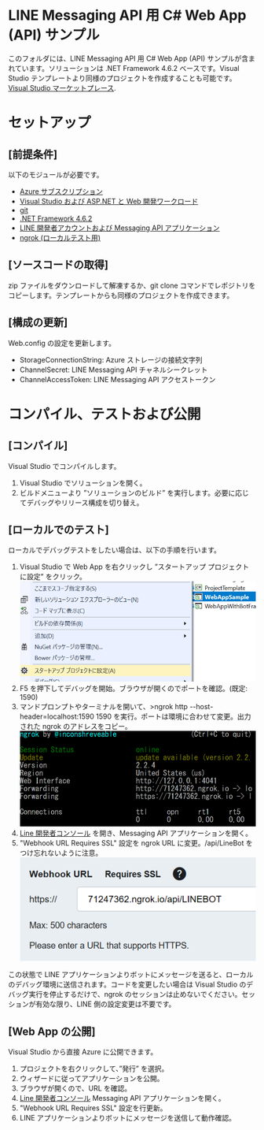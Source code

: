 # LINE Messaging API 用 C# Web App (API) サンプル

このフォルダには、LINE Messaging API 用 C# Web App (API) サンプルが含まれています。ソリューションは .NET Framework 4.6.2 ベースです。Visual Studio テンプレートより同様のプロジェクトを作成することも可能です。[Visual Studio マーケットプレース](https://marketplace.visualstudio.com/items?itemName=pierre3.LINEBotCSharpTemplate).

# セットアップ
## [前提条件]
以下のモジュールが必要です。

- [Azure サブスクリプション](https://azure.microsoft.com)
- [Visual Studio および ASP.NET と Web 開発ワークロード](https://www.visualstudio.com/vs/)
- [git](https://git-scm.com/downloads)
- [.NET Framework 4.6.2](https://www.microsoft.com/net/download/visual-studio-sdks)
- [LINE 開発者アカウントおよび Messaging API アプリケーション](https://developers.line.me/en/)
- [ngrok (ローカルテスト用)](https://ngrok.com/)

## [ソースコードの取得]
zip ファイルをダウンロードして解凍するか、git clone コマンドでレポジトリをコピーします。テンプレートからも同様のプロジェクトを作成できます。

## [構成の更新]
Web.config の設定を更新します。

 - StorageConnectionString: Azure ストレージの接続文字列
 - ChannelSecret: LINE Messaging API チャネルシークレット
 - ChannelAccessToken: LINE Messaging API アクセストークン

# コンパイル、テストおよび公開
## [コンパイル]
Visual Studio でコンパイルします。
1. Visual Studio でソリューションを開く。
1. ビルドメニューより ”ソリューションのビルド” を実行します。必要に応じてデバッグやリリース構成を切り替え。

## [ローカルでのテスト]
ローカルでデバッグテストをしたい場合は、以下の手順を行います。
1. Visual Studio で Web App を右クリックし ”スタートアップ プロジェクトに設定” をクリック。
![SetWebAppStartUpProject_JA.PNG](../ImagesForREADME/SetWebAppStartUpProject_JA.PNG)
1. F5 を押下してデバッグを開始。ブラウザが開くのでポートを確認。(既定: 1590)
1. マンドプロンプトやターミナルを開いて、>ngrok http --host-header=localhost:1590 1590 を実行。ポートは環境に合わせて変更。出力された ngrok のアドレスをコピー。<br/>
![ngrok.PNG](../ImagesForREADME/ngrok.PNG)
1. [Line 開発者コンソール](https://developers.line.me/console/) を開き、Messaging API アプリケーションを開く。
1. "Webhook URL Requires SSL" 設定を ngrok URL に変更。/api/LineBot をつけ忘れないように注意。 <br/>
![LINEWebhookUrl](../ImagesForREADME/LINEWebhookUrl.PNG)

この状態で LINE アプリケーションよりボットにメッセージを送ると、ローカルのデバッグ環境に送信されます。コードを変更したい場合は Visual Studio のデバッグ実行を停止するだけで、ngrok のセッションは止めないでください。セッションが有効な限り、LINE 側の設定変更は不要です。

## [Web App の公開]
Visual Studio から直接 Azure に公開できます。
1. プロジェクトを右クリックして、”発行” を選択。
1. ウィザードに従ってアプリケーションを公開。
1. ブラウザが開くので、URL を確認。
1. [Line 開発者コンソール](https://developers.line.me/console/) Messaging API アプリケーションを開く。
1. "Webhook URL Requires SSL" 設定を行更新。
1. LINE アプリケーションよりボットにメッセージを送信して動作確認。